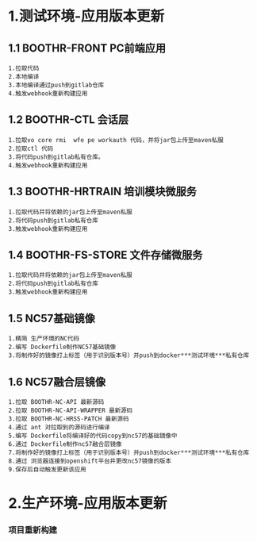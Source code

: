 
# 1.测试环境-应用版本更新

## 1.1 BOOTHR-FRONT PC前端应用
	1.拉取代码
	2.本地编译
	3.本地编译通过push到gitlab仓库
	4.触发webhook重新构建应用
 
## 1.2 BOOTHR-CTL 会话层
	1.拉取vo core rmi  wfe pe workauth 代码，并将jar包上传至maven私服
	2.拉取ctl 代码
	3.将代码push到gitlab私有仓库。
	4.触发webhook重新构建应用

## 1.3 BOOTHR-HRTRAIN 培训模块微服务
	1.拉取代码并将依赖的jar包上传至maven私服
	2.将代码push到gitlab私有仓库
	3.触发webhook重新构建应用


## 1.4 BOOTHR-FS-STORE 文件存储微服务
	1.拉取代码并将依赖的jar包上传至maven私服
	2.将代码push到gitlab私有仓库
	3.触发webhook重新构建应用

## 1.5 NC57基础镜像
	1.精简 生产环境的NC代码
	2.编写 Dockerfile制作NC57基础镜像
	3.将制作好的镜像打上标签（用于识别版本号）并push到docker***测试环境***私有仓库
	
## 1.6 NC57融合层镜像
	1.拉取 BOOTHR-NC-API 最新源码
	2.拉取 BOOTHR-NC-API-WRAPPER 最新源码
	3.拉取 BOOTHR-NC-HRSS-PATCH 最新源码
	4.通过 ant 对拉取到的源码进行编译
	5.编写 Dockerfile将编译好的代码copy到nc57的基础镜像中
	6.通过 Dockerfile制作nc57融合层镜像
	7.将制作好的镜像打上标签（用于识别版本号）并push到docker***测试环境***私有仓库
	8.通过 浏览器连接到openshift平台并更改nc57镜像的版本
	9.保存后自动触发更新该应用

# 2.生产环境-应用版本更新

### 项目重新构建
